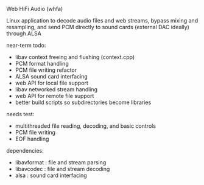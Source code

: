 Web HiFi Audio (whfa)

Linux application to decode audio files and web streams, bypass mixing and resampling, and send PCM directly to sound cards (external DAC ideally) through ALSA

near-term todo:

- libav context freeing and flushing (context.cpp)
- PCM format handling
- PCM file writing refactor
- ALSA sound card interfacing
- web API for local file support
- libav networked stream handling
- web API for remote file support
- better build scripts so subdirectories become libraries

needs test:

- multithreaded file reading, decoding, and basic controls
- PCM file writing
- EOF handling

dependencies:

- libavformat : file and stream parsing
- libavcodec : file and stream decoding
- alsa : sound card interfacing
